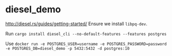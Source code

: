 # diesel_demo

http://diesel.rs/guides/getting-started/
Ensure we install `libpq-dev`.

Run `cargo install diesel_cli --no-default-features --features postgres`

Use `docker run -e POSTGRES_USER=username -e POSTGRES_PASSWORD=password -e
POSTGRES_DB=diesel_demo -p 5432:5432 -d postgres:10`
